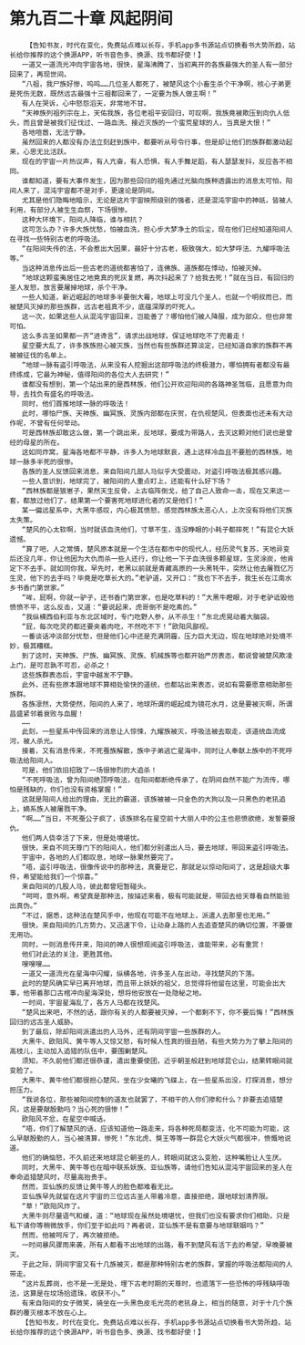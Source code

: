 # 第九百二十章 风起阴间
        【告知书友，时代在变化，免费站点难以长存，手机app多书源站点切换看书大势所趋，站长给你推荐的这个换源APP，听书音色多、换源、找书都好使！】
       一道又一道流光冲向宇宙各地，很快，星海沸腾了，当初离开的各族最强大的圣人有一部分回来了，再现世间。
       “八祖，我尸族好惨，呜呜……几位圣人都死了，被楚风这个小畜生杀个干净啊，核心子弟更是死伤无数，既然远古最强十三祖都回来了，一定要为族人做主啊！”
       有人在哭诉，心中怒怨滔天，非常地不甘。
       “天神族列祖列宗在上，天佑我族，各位老祖平安回归，可叹啊，我族竟被欺压到向仇人低头，而且曾是被我们征伐过、一路血洗、接近灭族的一个蛮荒星球的人，当真是大恨！”
       各地喧嚣，无法宁静。
       虽然回来的人都没有办法立刻赶到族中，都要听从号令行事，但是却让他们的族群都激动起来，心思无比活跃。
       现在的宇宙一片热议声，有人亢奋，有人恐惧，有人手舞足蹈，有人瑟瑟发抖，反应各不相同。
       谁都知道，要有大事件发生，因为那些回归的祖先通过光脑向族种透露出的消息太可怕，阳间人来了，混沌宇宙都不是对手，更遑论是阴间。
       尤其是他们隐晦地暗示，无论是这片宇宙映照级别的强者，还是混沌宇宙中的神祇，皆被人利用，有部分人被生生血祭，下场很惨。
       这种大环境下，阳间人降临，谁与相抗？
       这可怎么办？许多大族忧愁，怕被血洗，担心步大梦净土的后尘，现在他们已经知道阳间人在寻找一些特别古老的呼吸法。
       “在阳间失传的法，不会惹出大因果，最好十分古老，极致强大，如大梦呼法、九耀呼吸法等。”
       当这种消息传出后一些古老的道统都害怕了，连佛族、道族都在悸动，怕被灭掉。
       “地球这颗蛮夷居住之地竟真的死灰复燃，再次抖起来了？给我去死！”就在当日，有回归的圣人发怒，放言要屠掉地球，杀个干净。
       一些人知道，新近崛起的地球多半要倒大霉，地球上可没几个圣人，也就一个明叔而已，而被楚风灭掉的那些族群，远古老祖真不少，底蕴深厚的吓死人。
       这一次，如果这些人从混沌宇宙回来，岂能善了？哪怕他们被人降服，成为部众，但也非常可怕。
       这么多古圣如果都一齐“进谗言”，请求出战地球，保证地球吃不了兜着走！
       星空要大乱了，许多族族担心被灭族，当然也有些族群还算淡定，已经知道自家的族群不再被被征伐的名单上。
       “地球一脉有盗引呼吸法，从来没有人挖掘出这部呼吸法的终极潜力，哪怕拥有者都没有最终练成，它最为神秘，值得阳间的各位大人去研究！”
       谁都没有想到，第一个站出来的是西林族，他们公开欢迎阳间的各路神圣驾临，且愿意为向导，去找负有盛名的呼吸法。
       同时，他们首推地球一脉的呼吸法！
       此时，哪怕尸族、天神族、幽冥族、灵族内部都在庆贺，在仇视楚风，但表面也还未有大动作呢，不曾有任何举动。
       可是西林族却敢这么做，第一个跳出来，反地球，要成为带路人，去灭这颗对他们说也是曾经的母星的所在。
       这如同炸窝，星海各地都不平静，许多人为地球默哀，遇上这样冷血且不要脸的西林族，地球一脉多半死的很惨。
       各族的圣人反馈回来消息，来自阳间几部人马似乎大受震动，对盗引呼吸法极其感兴趣。
       一些人意识到，地球完了，被阳间的人重点盯上，还能有什么好下场？
       “西林族都是狼崽子，果然天生反骨，上古临阵倒戈，给了自己人致命一击，现在又来这一套，都放过他们了，结果第一个要害死地球进化者的又是他们！”
       某一偏远星系中，大黑牛感叹，内心极其愤怒，感觉西林族太恶心人，上次没有将他们灭族太失策。
       “楚风的心太软啊，当时就该血洗他们，寸草不生，连没睁眼的小耗子都摔死！”有昆仑大妖遗憾。
       “算了吧，人之常情，楚风原本就是一个生活在都市中的现代人，经历灵气复苏，天地异变后还没几年，你让他因为大仇而杀一些人还行，你让他一下子血洗很多颗星球，生灵涂炭，他肯定下不去手。就如同你我，早先时，老黑以前就是青藏高原的一头黑牦牛，突然让他去屠戮亿万生灵，他下的去手吗？毕竟是吃草长大的。”老驴道，又开口：“我也下不去手，我生长在江南水乡书香门第世家。”
       “哞，屁啊，你就一驴子，还书香门第世家，也是吃草料的！”大黑牛瞪眼，对于老驴诋毁他愤愤不平，这么反击，又道：“要说起来，虎哥倒不是吃素的。”
       “我纵横西伯利亚与东北区域时，专门吃野人参，从不杀生！”东北虎晃动着大脑袋。
       “屁，每次吃灵药都还要夹着肉吃，不然吃不下！”欧阳风鄙视。
       一番谈话冲淡部分忧愁，但是他们心中还是充满阴霾，压力巨大无边，现在地球绝对处境不妙，极其糟糕。
       到了这时，天神族、尸族、幽冥族、灵族、机械族等也都开始严厉表态，都说曾被楚风欺凌上门，是可忍孰不可忍，必杀之！
       这些族群表态后，宇宙中越发不宁静。
       此外，还有些原本跟地球不算相处愉快的道统，也都站出来表态，说如有需要愿意相助那些族群。
       各族凛然，大势使然，阳间的人来了，地球所谓的崛起成为镜花水月，这是要被灭啊，所谓昌盛紧邻着衰败与血腥！
       ……
       此刻，一些星系中传回来的消息让人惊悚，九耀族被灭，呼吸法被去取走，该道统血流成河，被人杀光。
       接着，又有消息传来，不死蚕族解散，族中子弟逃亡星海中，同时让人奉献上族中的不死呼吸法给阳间人。
       可是，他们依旧招致了一场很惨烈的大追杀！
       “不死呼吸法，曾为阳间绝顶呼吸法，在阳间都断绝传承了，在阴间自然不能广为流传，哪怕是残缺的，你们也没有资格掌握！”
       这就是阳间人给出的理由，无比的霸道，该族被被一只金色的大狗以及一只黑色的老犼追上，嫡系族人被屠戮干净。
       “啊……”当日，不死蚕公子疯了，该族排名在星空前十大丽人中的公主也悲愤欲绝，发誓要报仇。
       他们两人侥幸活了下来，但是处境堪忧。
       很快，来自不同天尊门下的阳间人，他们都分别遣出人马，要去地球，带回来盗引呼吸法。
       宇宙中，各地的人们都叹息，地球一脉果然要完了。
       “唔，盗引呼吸法，很像传说中的那种法，真要是它，那就足以惊动阳间了，这是超级大事件，希望能给我们一个惊喜。”
       来自阳间的几股人马，彼此都曾短暂碰头。
       “呵呵，意外啊，希望真是那种法，按描述来看，极有可能就是，带回去给天尊看自然能验出真伪。”
       “不过，据悉，这种法在楚风手中，他现在可能不在地球上，派遣人去那里也无用。”
       很快，来自阳间的几方势力，又迅速下令，让动身上路的人去追查楚风的确切位置，不要做无用功。
       同时，一则消息传开来，阳间的神人很想观阅盗引呼吸法，谁能带来，必有重赏！
       他们对此法的关注，更胜其他。
       嗖嗖嗖……
       一道又一道流光在星海中闪耀，纵横各地，许多圣人在出动，寻找楚风的下落。
       此时的楚风确实早已离开地球，而且带上妖妖的祖父，总觉得将他留在这里，可能会出大事，他带着那口古棺冲向星海深处，想将他安放在一处隐秘之地。
       一时间，宇宙星海乱了，各方人马都在找楚风。
       “楚风出来吧，不然的话，跟你有关的人都要被灭掉，一个都剩不下，你不要后悔！”西林族回归的远古圣人威胁。
       到了最后，除却阳间派遣出的人马外，还有阴间宇宙一些族群的人。
       大黑牛、欧阳风、黄牛等人又惊又怒，有时候人性真的很丑陋，有些大势力为了攀上阳间的高枝儿，主动加入追猎的队伍中，要围剿楚风。
       须知，不久前他们都还很恭谨，遣出重要使团，近乎朝圣般赶到地球昆仑山，结果转眼间就变脸了。
       大黑牛、黄牛他们都很担心楚风，坐在少女曦的飞碟上，在一些星系出没，打探消息，想分担压力。
       “我说各位，那些被阳间控制的道友也就罢了，不相干的人你们掺和什么？非要去追猎楚风，这是要献殷勤吗？当心死的很惨！”
       欧阳风不忿，在星空中喊话。
       “唔，你们了解楚风的话，应该知道他一路走来，将各种死局都变活，化不可能为可能，这么早献殷勤的人，当心被清算，惨死！”东北虎、獒王等等一群昆仑大妖火气都很冲，愤慨地说道。
       他们的确恼怒，不久前还来地球昆仑朝圣的人，转眼间就这么变脸，这种嘴脸让人生厌。
       同时，大黑牛、黄牛等也在暗中联系妖族、亚仙族等，请他们告知从混沌宇宙回来的圣人在奉命追猎楚风时，尽量高抬贵手。
       然而，亚仙族的反馈让黄牛等人的脸色都难看无比。
       亚仙族早先就留在这片宇宙的三位远古圣人带着冷意，直接拒绝，跟地球划清界限。
       “草！”欧阳风炸了。
       大黑牛则尽量语气和缓，道：“地球现在虽然处境堪忧，但我们也没有要求你们相助，只是私下请你等稍微放手，你们至于如此吗？再者说，亚仙族不是有意要与地球联姻吗？”
       然而，他被呵斥了，再次被拒绝。
       一时间暴风骤雨来袭，所有人都看不出地球的出路，看不到楚风有活下去的希望，早晚要被灭。
       于此之际，阴间宇宙又有十几族被灭，都是那种特别古老的族群，掌握的呼吸法都阳间的人带走。
       “这片乱葬岗，也不是一无是处，埋下古老时期的天尊时，也遗落下一些恐怖的呼残缺呼吸法，这算是在坟场拾遗珠，收获不小。”
       有来自阳间的女子微笑，骑坐在一头黑色皮毛光亮的老犼身上，相当的随意，对于十几个族群的覆灭根本不放在心上。
       【告知书友，时代在变化，免费站点难以长存，手机app多书源站点切换看书大势所趋，站长给你推荐的这个换源APP，听书音色多、换源、找书都好使！】